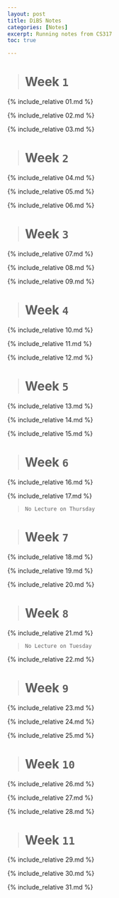 ```yaml
---
layout: post
title: DiBS Notes
categories: [Notes]
excerpt: Running notes from CS317
toc: true

---
```


<script type="text/javascript" async src="https://cdnjs.cloudflare.com/ajax/libs/mathjax/2.7.5/latest.js?config=TeX-MML-AM_CHTML" async></script>

> # Week `1`

{% include_relative 01.md %}

{% include_relative 02.md %}

{% include_relative 03.md %}

> # Week `2`

{% include_relative 04.md %}

{% include_relative 05.md %}

{% include_relative 06.md %}

> # Week `3`

{% include_relative 07.md %}

{% include_relative 08.md %}

{% include_relative 09.md %}

> # Week `4`

{% include_relative 10.md %}

{% include_relative 11.md %}

{% include_relative 12.md %}

> # Week `5`

{% include_relative 13.md %}

{% include_relative 14.md %}

{% include_relative 15.md %}

> # Week `6`

{% include_relative 16.md %}

{% include_relative 17.md %}

> `No Lecture on Thursday`

> # Week `7`

{% include_relative 18.md %}

{% include_relative 19.md %}

{% include_relative 20.md %}

> # Week `8`

{% include_relative 21.md %}

> `No Lecture on Tuesday`

{% include_relative 22.md %}

> # Week `9`

{% include_relative 23.md %}

{% include_relative 24.md %}

{% include_relative 25.md %}

> # Week `10`

{% include_relative 26.md %}

{% include_relative 27.md %}

{% include_relative 28.md %}

> # Week `11`

{% include_relative 29.md %}

{% include_relative 30.md %}

{% include_relative 31.md %}
